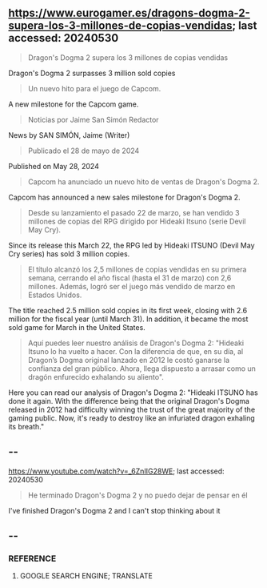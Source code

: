 ## https://www.eurogamer.es/dragons-dogma-2-supera-los-3-millones-de-copias-vendidas; last accessed: 20240530

> Dragon's Dogma 2 supera los 3 millones de copias vendidas

Dragon's Dogma 2 surpasses 3 million sold copies

> Un nuevo hito para el juego de Capcom.

A new milestone for the Capcom game.

> Noticias por Jaime San Simón Redactor

News by SAN SIMÓN, Jaime (Writer)

> Publicado el 28 de mayo de 2024

Published on May 28, 2024

> Capcom ha anunciado un nuevo hito de ventas de Dragon's Dogma 2.

Capcom has announced a new sales milestone for Dragon's Dogma 2.

> Desde su lanzamiento el pasado 22 de marzo, se han vendido 3 millones de copias del RPG dirigido por Hideaki Itsuno (serie Devil May Cry).

Since its release this March 22, the RPG led by Hideaki ITSUNO (Devil May Cry series) has sold 3 million copies.

> El título alcanzó los 2,5 millones de copias vendidas en su primera semana, cerrando el año fiscal (hasta el 31 de marzo) con 2,6 millones. Además, logró ser el juego más vendido de marzo en Estados Unidos.

The title reached 2.5 million sold copies in its first week, closing with 2.6 million for the fiscal year (until March 31). In addition, it became the most sold game for March in the United States.

> Aquí puedes leer nuestro análisis de Dragon's Dogma 2: "Hideaki Itsuno lo ha vuelto a hacer. Con la diferencia de que, en su día, al Dragon’s Dogma original lanzado en 2012 le costó ganarse la confianza del gran público. Ahora, llega dispuesto a arrasar como un dragón enfurecido exhalando su aliento". 

Here you can read our analysis of Dragon's Dogma 2: "Hideaki ITSUNO has done it again. With the difference being that the original Dragon's Dogma released in 2012 had difficulty winning the trust of the great majority of the gaming public. Now, it's ready to destroy like an infuriated dragon exhaling its breath."

## --

https://www.youtube.com/watch?v=_6ZnIIG28WE; last accessed: 20240530

> He terminado Dragon's Dogma 2 y no puedo dejar de pensar en él 

I've finished Dragon's Dogma 2 and I can't stop thinking about it

## --

### REFERENCE

1) GOOGLE SEARCH ENGINE; TRANSLATE
